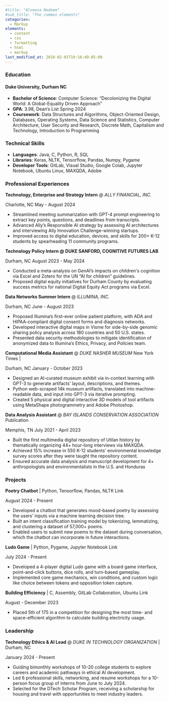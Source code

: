```yaml
---
#title: "Alveena Nadeem"
#sub_title: "The common elements"
categories:
  - Markup
elements:
  - content
  - css
  - formatting
  - html
  - markup
last_modified_at: 2018-02-01T10:16:49-05:00
---
```


### Education

#### Duke University, Durham NC
  * **Bachelor of Science**: Computer Science: “Decolonizing the Digital World: A Global-Equality Driven Approach”
  * **GPA**: 3.98, Dean’s List Spring 2024
  * **Coursework**: Data Structures and Algorithms, Object-Oriented Design, Databases, Operating Systems, Data Science and Statistics, Computer Architecture, User Security and Research, Discrete Math, Capitalism and Technology, Introduction to Programming

### Technical Skills
  * **Languages**: Java, C, Python, R, SQL
  * **Libraries**: Keras, NLTK, Tensorflow, Pandas, Numpy, Pygame
  * **Developer Tools**: GitLab, Visual Studio, Google Colab, Jupyter Notebook, Ubuntu Linux, MAXQDA, Adobe

### Professional Experiences

**Technology, Enterprise and Strategy Intern** @ _ALLY FINANCIAL, INC._ 

Charlotte, NC			                May - August 2024
  * Streamlined meeting summarization with GPT-4 prompt engineering to extract key points, questions, and deadlines from transcripts.
  * Advanced Ally’s Responsible AI strategy by assessing AI architectures and interviewing Ally Innovation Challenge-winning startups.
  * Improved access to digital education, devices, and skills for 200+ K-12 students by spearheading 11 community programs.

**Technology Policy Intern @ DUKE SANFORD, COGNITIVE FUTURES LAB** 

Durham, NC                               August 2023 - May 2024
  * Conducted a meta-analysis on GenAI’s impacts on children's cognition via Excel and Zotero for the UN “AI for children” guidelines.
  * Proposed digital equity initiatives for Durham County by evaluating success metrics for national Digital Equity Act programs via Excel.

**Data Networks Summer Intern** @  _ILLUMINA, INC._

Durham, NC                                                                              June - August 2023
  * Proposed Illumina’s first-ever online patient platform, with ADA and HIPAA-compliant digital consent forms and diagnosis networks.
  * Developed interactive digital maps in Visme for side-by-side genomic sharing policy analysis across 180 countries and 50 U.S. states.
  * Presented data security methodologies to mitigate identification of anonymized data to Illumina’s Ethics, Privacy, and Policies team.

**Computational Media Assistant** @ _DUKE NASHER MUSEUM_  New York Times | 

Durham, NC                                                                               January - October 2023
  * Designed an AI-curated museum exhibit via in-context learning with GPT-3 to generate artifacts’ layout, descriptions, and themes.
  * Python web-scraped 14k museum artifacts, translated into machine-readable data, and input into GPT-3 via iterative prompting.
  * Created 5 physical and digital interactive 3D models of tool artifacts using MetaShape photogrammetry and Adobe Photoshop.

**Data Analysis Assistant** @ _BAY ISLANDS CONSERVATION ASSOCIATION_  Publication

Memphis, TN                                                                               July 2021 - April 2023
  * Built the first multimedia digital repository of Utilan history by thematically organizing 44+ hour-long interviews via MAXQDA.
  * Achieved 15% increase in 550 K-12 students’ environmental knowledge survey scores after they were taught the repository content.
  * Ensured accurate data analysis and manuscript development for 4+ anthropologists and environmentalists in the U.S. and Honduras

### Projects 

**Poetry Chatbot** | Python, Tensorflow, Pandas, NLTK  Link						                              

August 2024 - Present
  * Developed a chatbot that generates mood-based poetry by assessing the users’ inputs via a machine learning decision tree.
  * Built an intent classification training model by tokenizing, lemmatizing, and clustering a dataset of 57,000+ poems.
  * Enabled users to submit new poems to the dataset during conversation, which the chatbot can incorporate in future interactions.

**Ludo Game** | Python, Pygame, Jupyter Notebook  Link							                                      

July 2024 - Present 
  * Developed a 4-player digital Ludo game with a board game interface, point-and-click buttons, dice rolls, and turn-based gameplay.
  * Implemented core game mechanics, win conditions, and custom logic like choice between tokens and opposition token capture.

**Building Efficiency** | C, Assembly, GitLab Collaboration, Ubuntu  Link				                       

August - December 2023 
  * Placed 5th of 175 in a competition for designing the most time- and space-efficient algorithm to calculate building electricity usage.

### Leadership

**Technology Ethics & AI Lead** @ _DUKE IN TECHNOLOGY ORGANIZATION_  | Durham, NC		                 

January 2024 - Present
  * Guiding bimonthly workshops of 10-20 college students to explore careers and academic pathways in ethical AI development.
  * Led 6 professional skills, networking, and resume workshops for a 10-person focus group of interns from June to July 2024.
  * Selected for the DTech Scholar Program, receiving a scholarship for housing and travel with opportunities to meet industry leaders.




